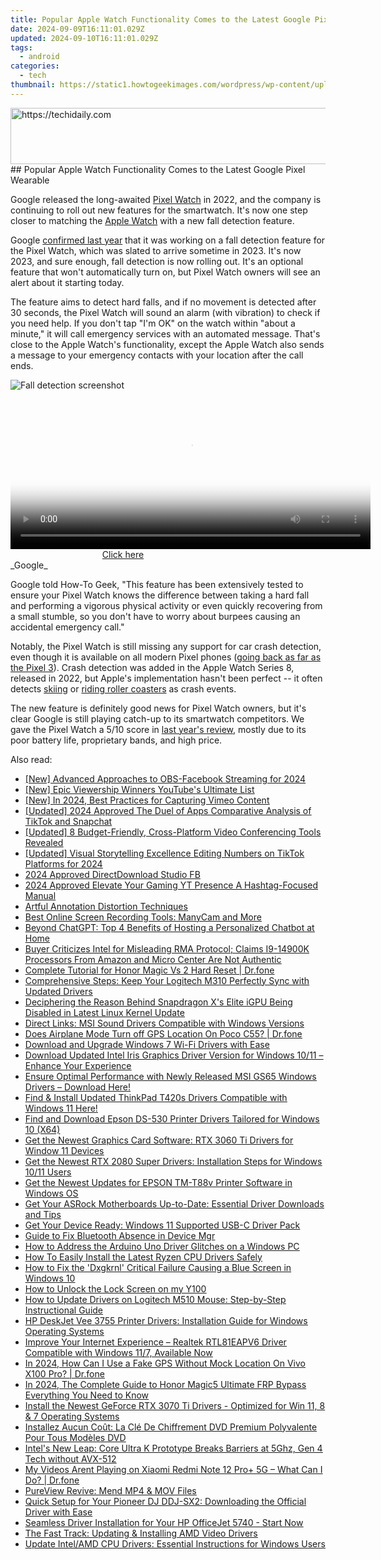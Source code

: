 ```yaml
---
title: Popular Apple Watch Functionality Comes to the Latest Google Pixel Wearable
date: 2024-09-09T16:11:01.029Z
updated: 2024-09-10T16:11:01.029Z
tags:
  - android
categories:
  - tech
thumbnail: https://static1.howtogeekimages.com/wordpress/wp-content/uploads/2022/10/Google-Pixel-Watch-Review-11.jpg
---
```


<!-- affiliate ads begin -->
<a href="https://ephamedtechinc.pxf.io/c/5597632/2130532/26400" target="_top" id="2130532">
  <img src="//a.impactradius-go.com/display-ad/26400-2130532" border="0" alt="https://techidaily.com" width="728" height="90"/>
</a>
<img height="0" width="0" src="https://ephamedtechinc.pxf.io/i/5597632/2130532/26400" style="position:absolute;visibility:hidden;" border="0" />
<!-- affiliate ads end -->
## Popular Apple Watch Functionality Comes to the Latest Google Pixel Wearable

Google released the long-awaited [Pixel Watch](https://facebook-video-recording.techidaily.com/repair-glitches-in-instagram-likescomments-for-2024/) in 2022, and the company is continuing to roll out new features for the smartwatch. It's now one step closer to matching the [Apple Watch](https://extra-information.techidaily.com/clearer-captures-await-with-next-gen-tracker-tech-for-2024/) with a new fall detection feature.

 Google [confirmed last year](https://fox-http.techidaily.com/in-2024-clear-water-footage-pro-techniques-for-gopro-underwater-scenes/) that it was working on a fall detection feature for the Pixel Watch, which was slated to arrive sometime in 2023\. It's now 2023, and sure enough, fall detection is now rolling out. It's an optional feature that won't automatically turn on, but Pixel Watch owners will see an alert about it starting today.

 The feature aims to detect hard falls, and if no movement is detected after 30 seconds, the Pixel Watch will sound an alarm (with vibration) to check if you need help. If you don't tap "I'm OK" on the watch within "about a minute," it will call emergency services with an automated message. That's close to the Apple Watch's functionality, except the Apple Watch also sends a message to your emergency contacts with your location after the call ends.

![Fall detection screenshot](https://static1.howtogeekimages.com/wordpress/wp-content/uploads/2023/02/FallDetect_1x1_NoDisclaimer_1-121-dragged.jpeg) 

<!-- affiliate ads begin -->
<span id="1983475">
					<video width="576" height="240" style="cursor:pointer"
           poster="//a.impactradius-go.com/display-clicktoplayimage/1983475.png"
           onclick="if(!this.playClicked){this.play();this.setAttribute('controls',true);this.playClicked=true;}">
	   <source src="//a.impactradius-go.com/display-ad/22993-1983475">
	   <img src="//a.impactradius-go.com/display-clicktoplayimage/1983475.png" style="border: none; height: 100%; width: 100%; object-fit: contain">
	</video>
	<div style="width:360px;text-align:center"><a href="javascript:window.open(decodeURIComponent('https%3A%2F%2Fhomestyler.sjv.io%2Fc%2F5597632%2F1983475%2F22993'), '_blank');void(0);">Click here</a></div>
</span>
<img height="0" width="0" src="https://imp.pxf.io/i/5597632/1983475/22993" style="position:absolute;visibility:hidden;" border="0" />
<!-- affiliate ads end -->
_Google_

 Google told How-To Geek, "This feature has been extensively tested to ensure your Pixel Watch knows the difference between taking a hard fall and performing a vigorous physical activity or even quickly recovering from a small stumble, so you don't have to worry about burpees causing an accidental emergency call."

 Notably, the Pixel Watch is still missing any support for car crash detection, even though it is available on all modern Pixel phones ([going back as far as the Pixel 3](https://support.google.com/pixelphone/answer/7055029?hl=en#zippy=%2Cturn-on-car-crash-detection)). Crash detection was added in the Apple Watch Series 8, released in 2022, but Apple's implementation hasn't been perfect -- it often detects [skiing](https://www.macworld.com/article/1473802/apple-acknowledges-faulty-crash-detection-skiers.html) or [riding roller coasters](https://www.usatoday.com/story/tech/2022/10/10/iphone-14-roller-coaster-crash-detection/8235378001/) as crash events.

 The new feature is definitely good news for Pixel Watch owners, but it's clear Google is still playing catch-up to its smartwatch competitors. We gave the Pixel Watch a 5/10 score in [last year's review](https://facebook-video-recording.techidaily.com/repair-glitches-in-instagram-likescomments-for-2024/), mostly due to its poor battery life, proprietary bands, and high price.

<ins class="adsbygoogle"
     style="display:block"
     data-ad-format="autorelaxed"
     data-ad-client="ca-pub-7571918770474297"
     data-ad-slot="1223367746"></ins>



<ins class="adsbygoogle"
     style="display:block"
     data-ad-client="ca-pub-7571918770474297"
     data-ad-slot="8358498916"
     data-ad-format="auto"
     data-full-width-responsive="true"></ins>

<span class="atpl-alsoreadstyle">Also read:</span>
<div><ul>
<li><a href="https://screen-mirroring-recording.techidaily.com/new-advanced-approaches-to-obs-facebook-streaming-for-2024/"><u>[New] Advanced Approaches to OBS-Facebook Streaming for 2024</u></a></li>
<li><a href="https://youtube-clips.techidaily.com/new-epic-viewership-winners-youtubes-ultimate-list/"><u>[New] Epic Viewership Winners YouTube's Ultimate List</u></a></li>
<li><a href="https://screen-mirroring-recording.techidaily.com/new-in-2024-best-practices-for-capturing-vimeo-content/"><u>[New] In 2024, Best Practices for Capturing Vimeo Content</u></a></li>
<li><a href="https://snapchat-videos.techidaily.com/updated-2024-approved-the-duel-of-apps-comparative-analysis-of-tiktok-and-snapchat/"><u>[Updated] 2024 Approved The Duel of Apps Comparative Analysis of TikTok and Snapchat</u></a></li>
<li><a href="https://desktop-recording.techidaily.com/updated-8-budget-friendly-cross-platform-video-conferencing-tools-revealed/"><u>[Updated] 8 Budget-Friendly, Cross-Platform Video Conferencing Tools Revealed</u></a></li>
<li><a href="https://vp-tips.techidaily.com/updated-visual-storytelling-excellence-editing-numbers-on-tiktok-platforms-for-2024/"><u>[Updated] Visual Storytelling Excellence Editing Numbers on TikTok Platforms for 2024</u></a></li>
<li><a href="https://facebook-clips.techidaily.com/2024-approved-directdownload-studio-fb/"><u>2024 Approved DirectDownload Studio FB</u></a></li>
<li><a href="https://youtube-clips.techidaily.com/2024-approved-elevate-your-gaming-yt-presence-a-hashtag-focused-manual/"><u>2024 Approved Elevate Your Gaming YT Presence A Hashtag-Focused Manual</u></a></li>
<li><a href="https://extra-information.techidaily.com/artful-annotation-distortion-techniques/"><u>Artful Annotation Distortion Techniques</u></a></li>
<li><a href="https://some-knowledge.techidaily.com/best-online-screen-recording-tools-manycam-and-more/"><u>Best Online Screen Recording Tools: ManyCam and More</u></a></li>
<li><a href="https://tech-haven.techidaily.com/beyond-chatgpt-top-4-benefits-of-hosting-a-personalized-chatbot-at-home/"><u>Beyond ChatGPT: Top 4 Benefits of Hosting a Personalized Chatbot at Home</u></a></li>
<li><a href="https://hardware-help.techidaily.com/buyer-criticizes-intel-for-misleading-rma-protocol-claims-i9-14900k-processors-from-amazon-and-micro-center-are-not-authentic/"><u>Buyer Criticizes Intel for Misleading RMA Protocol; Claims I9-14900K Processors From Amazon and Micro Center Are Not Authentic</u></a></li>
<li><a href="https://techidaily.com/complete-tutorial-for-honor-magic-vs-2-hard-reset-drfone-by-drfone-reset-android-reset-android/"><u>Complete Tutorial for Honor Magic Vs 2 Hard Reset | Dr.fone</u></a></li>
<li><a href="https://hardware-help.techidaily.com/comprehensive-steps-keep-your-logitech-m310-perfectly-sync-with-updated-drivers/"><u>Comprehensive Steps: Keep Your Logitech M310 Perfectly Sync with Updated Drivers</u></a></li>
<li><a href="https://hardware-help.techidaily.com/deciphering-the-reason-behind-snapdragon-xs-elite-igpu-being-disabled-in-latest-linux-kernel-update/"><u>Deciphering the Reason Behind Snapdragon X's Elite iGPU Being Disabled in Latest Linux Kernel Update</u></a></li>
<li><a href="https://hardware-help.techidaily.com/direct-links-msi-sound-drivers-compatible-with-windows-versions/"><u>Direct Links: MSI Sound Drivers Compatible with Windows Versions</u></a></li>
<li><a href="https://fake-location.techidaily.com/does-airplane-mode-turn-off-gps-location-on-poco-c55-drfone-by-drfone-virtual-android/"><u>Does Airplane Mode Turn off GPS Location On Poco C55? | Dr.fone</u></a></li>
<li><a href="https://hardware-help.techidaily.com/download-and-upgrade-windows-7-wi-fi-drivers-with-ease/"><u>Download and Upgrade Windows 7 Wi-Fi Drivers with Ease</u></a></li>
<li><a href="https://hardware-help.techidaily.com/download-updated-intel-iris-graphics-driver-version-for-windows-1011-enhance-your-experience/"><u>Download Updated Intel Iris Graphics Driver Version for Windows 10/11 – Enhance Your Experience</u></a></li>
<li><a href="https://hardware-help.techidaily.com/1722967788754-ensure-optimal-performance-with-newly-released-msi-gs65-windows-drivers-download-here/"><u>Ensure Optimal Performance with Newly Released MSI GS65 Windows Drivers – Download Here!</u></a></li>
<li><a href="https://hardware-help.techidaily.com/1722969096388-find-and-install-updated-thinkpad-t420s-drivers-compatible-with-windows-11-here/"><u>Find & Install Updated ThinkPad T420s Drivers Compatible with Windows 11 Here!</u></a></li>
<li><a href="https://hardware-help.techidaily.com/find-and-download-epson-ds-530-printer-drivers-tailored-for-windows-10-x64/"><u>Find and Download Epson DS-530 Printer Drivers Tailored for Windows 10 (X64)</u></a></li>
<li><a href="https://hardware-help.techidaily.com/get-the-newest-graphics-card-software-rtx-3060-ti-drivers-for-window-11-devices/"><u>Get the Newest Graphics Card Software: RTX 3060 Ti Drivers for Window 11 Devices</u></a></li>
<li><a href="https://hardware-help.techidaily.com/get-the-newest-rtx-2080-super-drivers-installation-steps-for-windows-1011-users/"><u>Get the Newest RTX 2080 Super Drivers: Installation Steps for Windows 10/11 Users</u></a></li>
<li><a href="https://hardware-help.techidaily.com/get-the-newest-updates-for-epson-tm-t88v-printer-software-in-windows-os/"><u>Get the Newest Updates for EPSON TM-T88v Printer Software in Windows OS</u></a></li>
<li><a href="https://hardware-help.techidaily.com/get-your-asrock-motherboards-up-to-date-essential-driver-downloads-and-tips/"><u>Get Your ASRock Motherboards Up-to-Date: Essential Driver Downloads and Tips</u></a></li>
<li><a href="https://hardware-help.techidaily.com/get-your-device-ready-windows-11-supported-usb-c-driver-pack/"><u>Get Your Device Ready: Windows 11 Supported USB-C Driver Pack</u></a></li>
<li><a href="https://windows11.techidaily.com/guide-to-fix-bluetooth-absence-in-device-mgr/"><u>Guide to Fix Bluetooth Absence in Device Mgr</u></a></li>
<li><a href="https://hardware-help.techidaily.com/how-to-address-the-arduino-uno-driver-glitches-on-a-windows-pc/"><u>How to Address the Arduino Uno Driver Glitches on a Windows PC</u></a></li>
<li><a href="https://hardware-help.techidaily.com/how-to-easily-install-the-latest-ryzen-cpu-drivers-safely/"><u>How To Easily Install the Latest Ryzen CPU Drivers Safely</u></a></li>
<li><a href="https://blue-screen-error.techidaily.com/how-to-fix-the-dxgkrnl-critical-failure-causing-a-blue-screen-in-windows-10/"><u>How to Fix the 'Dxgkrnl' Critical Failure Causing a Blue Screen in Windows 10</u></a></li>
<li><a href="https://review-topics.techidaily.com/how-to-unlock-the-lock-screen-on-my-y100-by-drfone-android-unlock-android-unlock/"><u>How to Unlock the Lock Screen on my Y100</u></a></li>
<li><a href="https://hardware-help.techidaily.com/how-to-update-drivers-on-logitech-m510-mouse-step-by-step-instructional-guide/"><u>How to Update Drivers on Logitech M510 Mouse: Step-by-Step Instructional Guide</u></a></li>
<li><a href="https://hardware-help.techidaily.com/hp-deskjet-vee-3755-printer-drivers-installation-guide-for-windows-operating-systems/"><u>HP DeskJet Vee 3755 Printer Drivers: Installation Guide for Windows Operating Systems</u></a></li>
<li><a href="https://hardware-help.techidaily.com/improve-your-internet-experience-realtek-rtl81eapv6-driver-compatible-with-windows-117-available-now/"><u>Improve Your Internet Experience – Realtek RTL81EAPV6 Driver Compatible with Windows 11/7, Available Now</u></a></li>
<li><a href="https://review-topics.techidaily.com/in-2024-how-can-i-use-a-fake-gps-without-mock-location-on-vivo-x100-pro-drfone-by-drfone-virtual-android/"><u>In 2024, How Can I Use a Fake GPS Without Mock Location On Vivo X100 Pro? | Dr.fone</u></a></li>
<li><a href="https://bypass-frp.techidaily.com/in-2024-the-complete-guide-to-honor-magic5-ultimate-frp-bypass-everything-you-need-to-know-by-drfone-android/"><u>In 2024, The Complete Guide to Honor Magic5 Ultimate FRP Bypass Everything You Need to Know</u></a></li>
<li><a href="https://hardware-help.techidaily.com/install-the-newest-geforce-rtx-3070-ti-drivers-optimized-for-win-11-8-and-7-operating-systems/"><u>Install the Newest GeForce RTX 3070 Ti Drivers - Optimized for Win 11, 8 & 7 Operating Systems</u></a></li>
<li><a href="https://some-knowledge.techidaily.com/installez-aucun-cout-la-cle-de-chiffrement-dvd-premium-polyvalente-pour-tous-modeles-dvd/"><u>Installez Aucun Coût: La Clé De Chiffrement DVD Premium Polyvalente Pour Tous Modèles DVD</u></a></li>
<li><a href="https://hardware-help.techidaily.com/intels-new-leap-core-ultra-k-prototype-breaks-barriers-at-5ghz-gen-4-tech-without-avx-512/"><u>Intel's New Leap: Core Ultra K Prototype Breaks Barriers at 5Ghz, Gen 4 Tech without AVX-512</u></a></li>
<li><a href="https://howto.techidaily.com/my-videos-arent-playing-on-xiaomi-redmi-note-12-proplus-5g-what-can-i-do-drfone-by-drfone-fix-android-problems-fix-android-problems/"><u>My Videos Arent Playing on Xiaomi Redmi Note 12 Pro+ 5G – What Can I Do? | Dr.fone</u></a></li>
<li><a href="https://data-wizards.techidaily.com/pureview-revive-mend-mp4-and-mov-files/"><u>PureView Revive: Mend MP4 & MOV Files</u></a></li>
<li><a href="https://hardware-help.techidaily.com/quick-setup-for-your-pioneer-dj-ddj-sx2-downloading-the-official-driver-with-ease/"><u>Quick Setup for Your Pioneer DJ DDJ-SX2: Downloading the Official Driver with Ease</u></a></li>
<li><a href="https://hardware-help.techidaily.com/1722966258226-seamless-driver-installation-for-your-hp-officejet-5740-start-now/"><u>Seamless Driver Installation for Your HP OfficeJet 5740 - Start Now</u></a></li>
<li><a href="https://driver-install.techidaily.com/the-fast-track-updating-and-installing-amd-video-drivers/"><u>The Fast Track: Updating & Installing AMD Video Drivers</u></a></li>
<li><a href="https://hardware-help.techidaily.com/update-intelamd-cpu-drivers-essential-instructions-for-windows-users/"><u>Update Intel/AMD CPU Drivers: Essential Instructions for Windows Users</u></a></li>
</ul></div>
